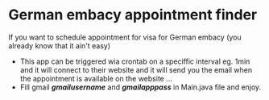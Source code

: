 # German embacy appointment finder

If you want to schedule appointment for visa for German embacy (you already know that it ain't easy)

 - This app can be triggered wia crontab on a speciffic interval eg. 1min and it will connect to their website and it will send you the email when the appointment is available on the website ... 
 - Fill gmail ***gmailusername*** and ***gmailapppass*** in Main.java file and enjoy.